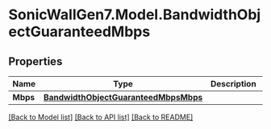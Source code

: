 # SonicWallGen7.Model.BandwidthObjectGuaranteedMbps

## Properties

Name | Type | Description | Notes
------------ | ------------- | ------------- | -------------
**Mbps** | [**BandwidthObjectGuaranteedMbpsMbps**](BandwidthObjectGuaranteedMbpsMbps.md) |  | [optional] 

[[Back to Model list]](../README.md#documentation-for-models) [[Back to API list]](../README.md#documentation-for-api-endpoints) [[Back to README]](../README.md)

